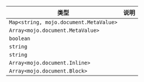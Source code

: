 | 类型 | 说明 |
|---|---|
| `Map<string, mojo.document.MetaValue>` |  |
| `Array<mojo.document.MetaValue>` |  |
| `boolean` |  |
| `string` |  |
| `string` |  |
| `Array<mojo.document.Inline>` |  |
| `Array<mojo.document.Block>` |  |
